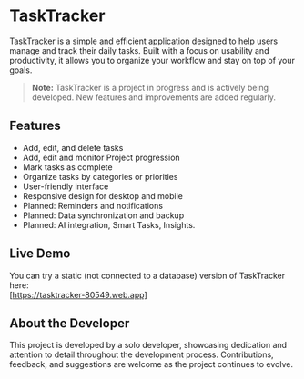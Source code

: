 # TaskTracker

TaskTracker is a simple and efficient application designed to help users manage and track their daily tasks. Built with a focus on usability and productivity, it allows you to organize your workflow and stay on top of your goals.

> **Note:** TaskTracker is a project in progress and is actively being developed. New features and improvements are added regularly.

## Features

- Add, edit, and delete tasks
- Add, edit and monitor Project progression
- Mark tasks as complete
- Organize tasks by categories or priorities
- User-friendly interface
- Responsive design for desktop and mobile
- Planned: Reminders and notifications
- Planned: Data synchronization and backup
- Planned: AI integration, Smart Tasks, Insights.

## Live Demo

You can try a static (not connected to a database) version of TaskTracker here:  
[https://tasktracker-80549.web.app]

## About the Developer

This project is developed by a solo developer, showcasing dedication and attention to detail throughout the development process. Contributions, feedback, and suggestions are welcome as the project continues to evolve.

